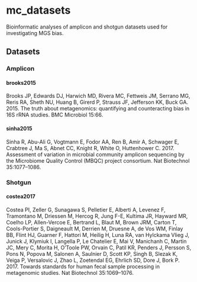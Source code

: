 # mc_datasets

Bioinformatic analyses of amplicon and shotgun datasets used for investigating
MGS bias.

## Datasets

### Amplicon

#### brooks2015

Brooks JP, Edwards DJ, Harwich MD, Rivera MC, Fettweis JM, Serrano MG, Reris
RA, Sheth NU, Huang B, Girerd P, Strauss JF, Jefferson KK, Buck GA. 2015. The
truth about metagenomics: quantifying and counteracting bias in 16S rRNA
studies. BMC Microbiol 15:66.

#### sinha2015

Sinha R, Abu-Ali G, Vogtmann E, Fodor AA, Ren B, Amir A, Schwager E, Crabtree
J, Ma S, Abnet CC, Knight R, White O, Huttenhower C. 2017. Assessment of
variation in microbial community amplicon sequencing by the Microbiome Quality
Control (MBQC) project consortium. Nat Biotechnol 35:1077–1086.

### Shotgun

#### costea2017

Costea PI, Zeller G, Sunagawa S, Pelletier E, Alberti A, Levenez F, Tramontano
M, Driessen M, Hercog R, Jung F-E, Kultima JR, Hayward MR, Coelho LP,
Allen-Vercoe E, Bertrand L, Blaut M, Brown JRM, Carton T, Cools-Portier S,
Daigneault M, Derrien M, Druesne A, de Vos WM, Finlay BB, Flint HJ, Guarner F,
Hattori M, Heilig H, Luna RA, van Hylckama Vlieg J, Junick J, Klymiuk I,
Langella P, Le Chatelier E, Mai V, Manichanh C, Martin JC, Mery C, Morita H,
O’Toole PW, Orvain C, Patil KR, Penders J, Persson S, Pons N, Popova M, Salonen
A, Saulnier D, Scott KP, Singh B, Slezak K, Veiga P, Versalovic J, Zhao L,
Zoetendal EG, Ehrlich SD, Dore J, Bork P. 2017. Towards standards for human
fecal sample processing in metagenomic studies. Nat Biotechnol 35:1069–1076.
